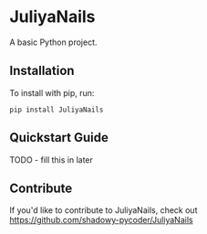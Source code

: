 JuliyaNails
======

A basic Python project.

Installation
------------

To install with pip, run:

    pip install JuliyaNails

Quickstart Guide
----------------

TODO - fill this in later

Contribute
----------

If you'd like to contribute to JuliyaNails, check out https://github.com/shadowy-pycoder/JuliyaNails
